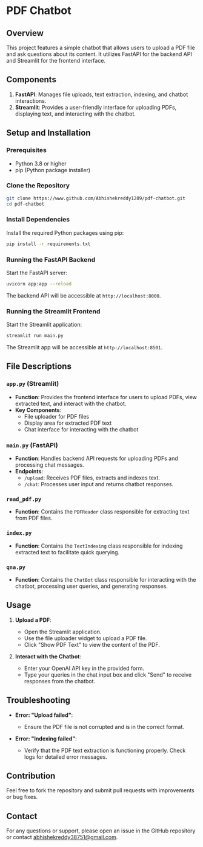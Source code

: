 # PDF Chatbot

## Overview

This project features a simple chatbot that allows users to upload a PDF file and ask questions about its content. It utilizes FastAPI for the backend API and Streamlit for the frontend interface.

## Components

1. **FastAPI**: Manages file uploads, text extraction, indexing, and chatbot interactions.
2. **Streamlit**: Provides a user-friendly interface for uploading PDFs, displaying text, and interacting with the chatbot.

## Setup and Installation

### Prerequisites

- Python 3.8 or higher
- pip (Python package installer)

### Clone the Repository

```bash
git clone https://www.github.com/Abhishekreddy1289/pdf-chatbot.git
cd pdf-chatbot
```

### Install Dependencies

Install the required Python packages using pip:

```bash
pip install -r requirements.txt
```

### Running the FastAPI Backend

Start the FastAPI server:

```bash
uvicorn app:app --reload
```

The backend API will be accessible at `http://localhost:8000`.

### Running the Streamlit Frontend

Start the Streamlit application:

```bash
streamlit run main.py
```

The Streamlit app will be accessible at `http://localhost:8501`.

## File Descriptions

### `app.py` (Streamlit)

- **Function**: Provides the frontend interface for users to upload PDFs, view extracted text, and interact with the chatbot.
- **Key Components**:
  - File uploader for PDF files
  - Display area for extracted PDF text
  - Chat interface for interacting with the chatbot

### `main.py` (FastAPI)

- **Function**: Handles backend API requests for uploading PDFs and processing chat messages.
- **Endpoints**:
  - `/upload`: Receives PDF files, extracts and indexes text.
  - `/chat`: Processes user input and returns chatbot responses.

### `read_pdf.py`

- **Function**: Contains the `PDFReader` class responsible for extracting text from PDF files.

### `index.py`

- **Function**: Contains the `TextIndexing` class responsible for indexing extracted text to facilitate quick querying.

### `qna.py`

- **Function**: Contains the `ChatBot` class responsible for interacting with the chatbot, processing user queries, and generating responses.

## Usage

1. **Upload a PDF**:
   - Open the Streamlit application.
   - Use the file uploader widget to upload a PDF file.
   - Click "Show PDF Text" to view the content of the PDF.

2. **Interact with the Chatbot**:
   - Enter your OpenAI API key in the provided form.
   - Type your queries in the chat input box and click "Send" to receive responses from the chatbot.

## Troubleshooting

- **Error: "Upload failed"**:
  - Ensure the PDF file is not corrupted and is in the correct format.
  
- **Error: "Indexing failed"**:
  - Verify that the PDF text extraction is functioning properly. Check logs for detailed error messages.

## Contribution

Feel free to fork the repository and submit pull requests with improvements or bug fixes.

## Contact

For any questions or support, please open an issue in the GitHub repository or contact abhishekreddy38751@gmail.com.